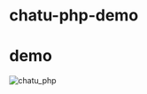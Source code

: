 # chatu-php-demo


# demo


![chatu_php](https://github.com/chatu-ai/chatu-php-demo/assets/chatu_php.gif)

